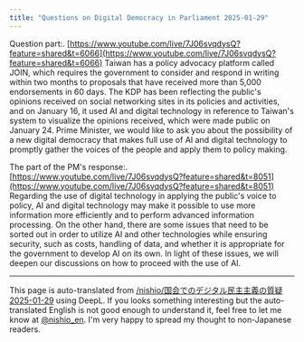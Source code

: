 ```yaml
---
title: "Questions on Digital Democracy in Parliament 2025-01-29"
---
```


Question part:.
[https://www.youtube.com/live/7J06svqdysQ?feature=shared&t=6066](https://www.youtube.com/live/7J06svqdysQ?feature=shared&t=6066)
Taiwan has a policy advocacy platform called JOIN, which requires the government to consider and respond in writing within two months to proposals that have received more than 5,000 endorsements in 60 days. The KDP has been reflecting the public's opinions received on social networking sites in its policies and activities, and on January 16, it used AI and digital technology in reference to Taiwan's system to visualize the opinions received, which were made public on January 24. Prime Minister, we would like to ask you about the possibility of a new digital democracy that makes full use of AI and digital technology to promptly gather the voices of the people and apply them to policy making.

The part of the PM's response:.
[https://www.youtube.com/live/7J06svqdysQ?feature=shared&t=8051](https://www.youtube.com/live/7J06svqdysQ?feature=shared&t=8051)
Regarding the use of digital technology in applying the public's voice to policy, AI and digital technology may make it possible to use more information more efficiently and to perform advanced information processing. On the other hand, there are some issues that need to be sorted out in order to utilize AI and other technologies while ensuring security, such as costs, handling of data, and whether it is appropriate for the government to develop AI on its own. In light of these issues, we will deepen our discussions on how to proceed with the use of AI.


---
This page is auto-translated from [/nishio/国会でのデジタル民主主義の質疑2025-01-29](https://scrapbox.io/nishio/国会でのデジタル民主主義の質疑2025-01-29) using DeepL. If you looks something interesting but the auto-translated English is not good enough to understand it, feel free to let me know at [@nishio_en](https://twitter.com/nishio_en). I'm very happy to spread my thought to non-Japanese readers.